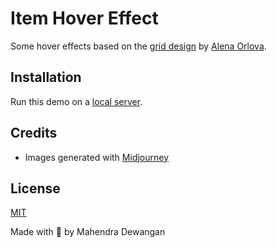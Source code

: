 # Item Hover Effect

Some hover effects based on the [grid design](https://dribbble.com/shots/21567003-SOTA-Branding) by [Alena Orlova](https://dribbble.com/Al_Eagle).





## Installation

Run this demo on a [local server](https://developer.mozilla.org/en-US/docs/Learn/Common_questions/Tools_and_setup/set_up_a_local_testing_server).

## Credits

- Images generated with [Midjourney](https://midjourney.com)



## License
[MIT](LICENSE)

Made with :blue_heart:  by Mahendra Dewangan





